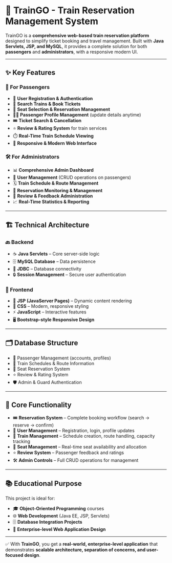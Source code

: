 # 🚆 TrainGO - Train Reservation Management System

TrainGO is a **comprehensive web-based train reservation platform** designed to simplify ticket booking and travel management.
Built with **Java Servlets, JSP, and MySQL**, it provides a complete solution for both **passengers** and **administrators**, with a responsive modern UI.

---

## ✨ Key Features

### 👤 For Passengers

* 🔑 **User Registration & Authentication**
* 🚉 **Search Trains & Book Tickets**
* 💺 **Seat Selection & Reservation Management**
* 🧑‍💼 **Passenger Profile Management** (update details anytime)
* 🎟️ **Ticket Search & Cancellation**
* ⭐ **Review & Rating System** for train services
* ⏱️ **Real-Time Train Schedule Viewing**
* 📱 **Responsive & Modern Web Interface**

### 🛠️ For Administrators

* 📊 **Comprehensive Admin Dashboard**
* 👥 **User Management** (CRUD operations on passengers)
* 🗓️ **Train Schedule & Route Management**
* 📑 **Reservation Monitoring & Management**
* 📝 **Review & Feedback Administration**
* 📈 **Real-Time Statistics & Reporting**

---

## 🏗️ Technical Architecture

### 🔙 Backend

* ☕ **Java Servlets** – Core server-side logic
* 🗄️ **MySQL Database** – Data persistence
* 🔗 **JDBC** – Database connectivity
* 🔒 **Session Management** – Secure user authentication

### 🎨 Frontend

* 📄 **JSP (JavaServer Pages)** – Dynamic content rendering
* 🎨 **CSS** – Modern, responsive styling
* ⚡ **JavaScript** – Interactive features
* 🖥️ **Bootstrap-style Responsive Design**

---

## 🗂️ Database Structure

* 👥 Passenger Management (accounts, profiles)
* 🚆 Train Schedules & Route Information
* 💺 Seat Reservation System
* ⭐ Review & Rating System
* 🛡️ Admin & Guard Authentication

---

## 🔑 Core Functionality

* 🎟️ **Reservation System** – Complete booking workflow (search → reserve → confirm)
* 👤 **User Management** – Registration, login, profile updates
* 🚉 **Train Management** – Schedule creation, route handling, capacity tracking
* 💺 **Seat Management** – Real-time seat availability and allocation
* ⭐ **Review System** – Passenger feedback and ratings
* 🛠️ **Admin Controls** – Full CRUD operations for management

---

## 📚 Educational Purpose

This project is ideal for:

* 🎓 **Object-Oriented Programming** courses
* 🌐 **Web Development** (Java EE, JSP, Servlets)
* 🗄️ **Database Integration Projects**
* 🏢 **Enterprise-level Web Application Design**

---

✅ With **TrainGO**, you get a **real-world, enterprise-level application** that demonstrates **scalable architecture, separation of concerns, and user-focused design**.

